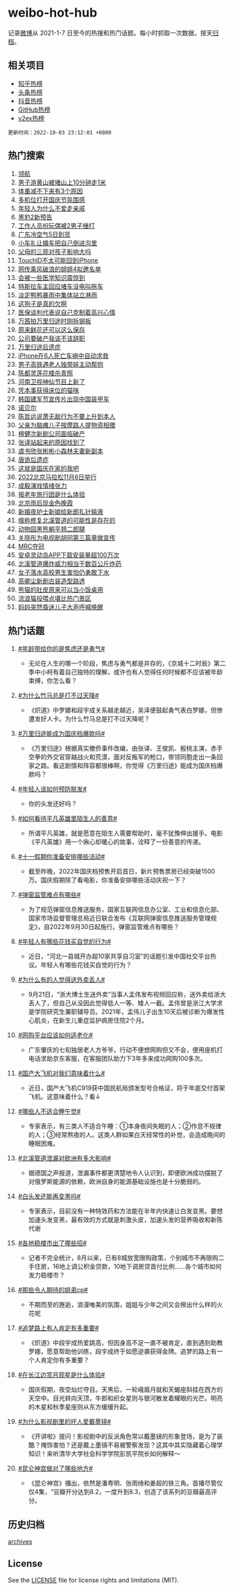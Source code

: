 # weibo-hot-hub

记录[微博](https://www.weibo.com)从 2021-1-7 日至今的热搜和热门话题。每小时抓取一次数据，按天[归档](archives)。

## 相关项目

- [知乎热榜](https://github.com/lonnyzhang423/zhihu-hot-hub)
- [头条热榜](https://github.com/lonnyzhang423/toutiao-hot-hub)
- [抖音热榜](https://github.com/lonnyzhang423/douyin-hot-hub)
- [GitHub热榜](https://github.com/lonnyzhang423/github-hot-hub)
- [v2ex热榜](https://github.com/lonnyzhang423/v2ex-hot-hub)


`更新时间：2022-10-03 23:12:01 +0800`

## 热门搜索

1. [领航](https://m.weibo.cn/search?containerid=100103type%3D1%26t%3D10%26q%3D%23%E9%A2%86%E8%88%AA%23&stream_entry_id=51&isnewpage=1&extparam=seat%3D1%26dgr%3D0%26pos%3D0%26filter_type%3Drealtimehot%26c_type%3D51%26cate%3D10103%26display_time%3D1664809919%26pre_seqid%3D1664809919562012683153&luicode=10000011&lfid=106003type%253D25%2526t%253D3%2526disable_hot%253D1%2526filter_type%253Drealtimehot)
1. [男子游黄山被堵山上10分钟走1米](https://m.weibo.cn/search?containerid=100103type%3D1%26t%3D10%26q%3D%23%E7%94%B7%E5%AD%90%E6%B8%B8%E9%BB%84%E5%B1%B1%E8%A2%AB%E5%A0%B5%E5%B1%B1%E4%B8%8A10%E5%88%86%E9%92%9F%E8%B5%B01%E7%B1%B3%23&stream_entry_id=31&isnewpage=1&extparam=seat%3D1%26realpos%3D1%26c_type%3D31%26cate%3D0%26filter_type%3Drealtimehot%26q%3D%2523%25E7%2594%25B7%25E5%25AD%2590%25E6%25B8%25B8%25E9%25BB%2584%25E5%25B1%25B1%25E8%25A2%25AB%25E5%25A0%25B5%25E5%25B1%25B1%25E4%25B8%258A10%25E5%2588%2586%25E9%2592%259F%25E8%25B5%25B01%25E7%25B1%25B3%2523%26dgr%3D0%26pos%3D0%26flag%3D0%26band_rank%3D1%26lcate%3D5001%26display_time%3D1664809919%26pre_seqid%3D1664809919562012683153&luicode=10000011&lfid=106003type%253D25%2526t%253D3%2526disable_hot%253D1%2526filter_type%253Drealtimehot)
1. [体重减不下来有3个原因](https://m.weibo.cn/search?containerid=100103type%3D1%26t%3D10%26q%3D%23%E4%BD%93%E9%87%8D%E5%87%8F%E4%B8%8D%E4%B8%8B%E6%9D%A5%E6%9C%893%E4%B8%AA%E5%8E%9F%E5%9B%A0%23&stream_entry_id=31&isnewpage=1&extparam=seat%3D1%26realpos%3D2%26c_type%3D31%26cate%3D0%26filter_type%3Drealtimehot%26q%3D%2523%25E4%25BD%2593%25E9%2587%258D%25E5%2587%258F%25E4%25B8%258D%25E4%25B8%258B%25E6%259D%25A5%25E6%259C%25893%25E4%25B8%25AA%25E5%258E%259F%25E5%259B%25A0%2523%26dgr%3D0%26pos%3D1%26flag%3D16%26band_rank%3D2%26lcate%3D5001%26display_time%3D1664809919%26pre_seqid%3D1664809919562012683153&luicode=10000011&lfid=106003type%253D25%2526t%253D3%2526disable_hot%253D1%2526filter_type%253Drealtimehot)
1. [多机位打开国庆节氛围感](https://m.weibo.cn/search?containerid=100103type%3D1%26t%3D10%26q%3D%23%E5%A4%9A%E6%9C%BA%E4%BD%8D%E6%89%93%E5%BC%80%E5%9B%BD%E5%BA%86%E8%8A%82%E6%B0%9B%E5%9B%B4%E6%84%9F%23&stream_entry_id=31&isnewpage=1&extparam=seat%3D1%26realpos%3D3%26c_type%3D31%26cate%3D0%26filter_type%3Drealtimehot%26q%3D%2523%25E5%25A4%259A%25E6%259C%25BA%25E4%25BD%258D%25E6%2589%2593%25E5%25BC%2580%25E5%259B%25BD%25E5%25BA%2586%25E8%258A%2582%25E6%25B0%259B%25E5%259B%25B4%25E6%2584%259F%2523%26dgr%3D0%26pos%3D2%26flag%3D0%26band_rank%3D3%26lcate%3D5001%26display_time%3D1664809919%26pre_seqid%3D1664809919562012683153&luicode=10000011&lfid=106003type%253D25%2526t%253D3%2526disable_hot%253D1%2526filter_type%253Drealtimehot)
1. [年轻人为什么不爱走亲戚](https://m.weibo.cn/search?containerid=100103type%3D1%26t%3D10%26q%3D%23%E5%B9%B4%E8%BD%BB%E4%BA%BA%E4%B8%BA%E4%BB%80%E4%B9%88%E4%B8%8D%E7%88%B1%E8%B5%B0%E4%BA%B2%E6%88%9A%23&stream_entry_id=31&isnewpage=1&extparam=seat%3D1%26realpos%3D4%26c_type%3D31%26cate%3D0%26filter_type%3Drealtimehot%26q%3D%2523%25E5%25B9%25B4%25E8%25BD%25BB%25E4%25BA%25BA%25E4%25B8%25BA%25E4%25BB%2580%25E4%25B9%2588%25E4%25B8%258D%25E7%2588%25B1%25E8%25B5%25B0%25E4%25BA%25B2%25E6%2588%259A%2523%26dgr%3D0%26pos%3D3%26flag%3D1%26band_rank%3D4%26lcate%3D5001%26display_time%3D1664809919%26pre_seqid%3D1664809919562012683153&luicode=10000011&lfid=106003type%253D25%2526t%253D3%2526disable_hot%253D1%2526filter_type%253Drealtimehot)
1. [黑豹2新预告](https://m.weibo.cn/search?containerid=100103type%3D1%26t%3D10%26q%3D%23%E9%BB%91%E8%B1%B92%E6%96%B0%E9%A2%84%E5%91%8A%23&stream_entry_id=31&isnewpage=1&extparam=seat%3D1%26realpos%3D5%26c_type%3D31%26cate%3D0%26filter_type%3Drealtimehot%26q%3D%2523%25E9%25BB%2591%25E8%25B1%25B92%25E6%2596%25B0%25E9%25A2%2584%25E5%2591%258A%2523%26dgr%3D0%26pos%3D4%26flag%3D1%26band_rank%3D5%26lcate%3D5001%26display_time%3D1664809919%26pre_seqid%3D1664809919562012683153&luicode=10000011&lfid=106003type%253D25%2526t%253D3%2526disable_hot%253D1%2526filter_type%253Drealtimehot)
1. [工作人员扮玩偶被2男子捶打](https://m.weibo.cn/search?containerid=100103type%3D1%26t%3D10%26q%3D%23%E5%B7%A5%E4%BD%9C%E4%BA%BA%E5%91%98%E6%89%AE%E7%8E%A9%E5%81%B6%E8%A2%AB2%E7%94%B7%E5%AD%90%E6%8D%B6%E6%89%93%23&stream_entry_id=31&isnewpage=1&extparam=seat%3D1%26realpos%3D6%26c_type%3D31%26cate%3D0%26filter_type%3Drealtimehot%26q%3D%2523%25E5%25B7%25A5%25E4%25BD%259C%25E4%25BA%25BA%25E5%2591%2598%25E6%2589%25AE%25E7%258E%25A9%25E5%2581%25B6%25E8%25A2%25AB2%25E7%2594%25B7%25E5%25AD%2590%25E6%258D%25B6%25E6%2589%2593%2523%26dgr%3D0%26pos%3D5%26flag%3D1%26band_rank%3D6%26lcate%3D5001%26display_time%3D1664809919%26pre_seqid%3D1664809919562012683153&luicode=10000011&lfid=106003type%253D25%2526t%253D3%2526disable_hot%253D1%2526filter_type%253Drealtimehot)
1. [广东冷空气5日到货](https://m.weibo.cn/search?containerid=100103type%3D1%26t%3D10%26q%3D%23%E5%B9%BF%E4%B8%9C%E5%86%B7%E7%A9%BA%E6%B0%945%E6%97%A5%E5%88%B0%E8%B4%A7%23&stream_entry_id=31&isnewpage=1&extparam=seat%3D1%26realpos%3D7%26c_type%3D31%26cate%3D0%26filter_type%3Drealtimehot%26q%3D%2523%25E5%25B9%25BF%25E4%25B8%259C%25E5%2586%25B7%25E7%25A9%25BA%25E6%25B0%25945%25E6%2597%25A5%25E5%2588%25B0%25E8%25B4%25A7%2523%26dgr%3D0%26pos%3D6%26flag%3D0%26band_rank%3D7%26lcate%3D5001%26display_time%3D1664809919%26pre_seqid%3D1664809919562012683153&luicode=10000011&lfid=106003type%253D25%2526t%253D3%2526disable_hot%253D1%2526filter_type%253Drealtimehot)
1. [小车礼让婚车把自己倒进沟里](https://m.weibo.cn/search?containerid=100103type%3D1%26t%3D10%26q%3D%23%E5%B0%8F%E8%BD%A6%E7%A4%BC%E8%AE%A9%E5%A9%9A%E8%BD%A6%E6%8A%8A%E8%87%AA%E5%B7%B1%E5%80%92%E8%BF%9B%E6%B2%9F%E9%87%8C%23&stream_entry_id=31&isnewpage=1&extparam=seat%3D1%26realpos%3D8%26c_type%3D31%26cate%3D0%26filter_type%3Drealtimehot%26q%3D%2523%25E5%25B0%258F%25E8%25BD%25A6%25E7%25A4%25BC%25E8%25AE%25A9%25E5%25A9%259A%25E8%25BD%25A6%25E6%258A%258A%25E8%2587%25AA%25E5%25B7%25B1%25E5%2580%2592%25E8%25BF%259B%25E6%25B2%259F%25E9%2587%258C%2523%26dgr%3D0%26pos%3D7%26flag%3D0%26band_rank%3D8%26lcate%3D5001%26display_time%3D1664809919%26pre_seqid%3D1664809919562012683153&luicode=10000011&lfid=106003type%253D25%2526t%253D3%2526disable_hot%253D1%2526filter_type%253Drealtimehot)
1. [父母的三观对孩子影响大吗](https://m.weibo.cn/search?containerid=100103type%3D1%26t%3D10%26q%3D%23%E7%88%B6%E6%AF%8D%E7%9A%84%E4%B8%89%E8%A7%82%E5%AF%B9%E5%AD%A9%E5%AD%90%E5%BD%B1%E5%93%8D%E5%A4%A7%E5%90%97%23&stream_entry_id=31&isnewpage=1&extparam=seat%3D1%26realpos%3D9%26c_type%3D31%26cate%3D0%26filter_type%3Drealtimehot%26q%3D%2523%25E7%2588%25B6%25E6%25AF%258D%25E7%259A%2584%25E4%25B8%2589%25E8%25A7%2582%25E5%25AF%25B9%25E5%25AD%25A9%25E5%25AD%2590%25E5%25BD%25B1%25E5%2593%258D%25E5%25A4%25A7%25E5%2590%2597%2523%26dgr%3D0%26pos%3D8%26flag%3D1%26band_rank%3D9%26lcate%3D5001%26display_time%3D1664809919%26pre_seqid%3D1664809919562012683153&luicode=10000011&lfid=106003type%253D25%2526t%253D3%2526disable_hot%253D1%2526filter_type%253Drealtimehot)
1. [TouchID不太可能回到iPhone](https://m.weibo.cn/search?containerid=100103type%3D1%26t%3D10%26q%3D%23TouchID%E4%B8%8D%E5%A4%AA%E5%8F%AF%E8%83%BD%E5%9B%9E%E5%88%B0iPhone%23&stream_entry_id=31&isnewpage=1&extparam=seat%3D1%26realpos%3D10%26c_type%3D31%26cate%3D0%26filter_type%3Drealtimehot%26q%3D%2523TouchID%25E4%25B8%258D%25E5%25A4%25AA%25E5%258F%25AF%25E8%2583%25BD%25E5%259B%259E%25E5%2588%25B0iPhone%2523%26dgr%3D0%26pos%3D9%26flag%3D0%26band_rank%3D10%26lcate%3D5001%26display_time%3D1664809919%26pre_seqid%3D1664809919562012683153&luicode=10000011&lfid=106003type%253D25%2526t%253D3%2526disable_hot%253D1%2526filter_type%253Drealtimehot)
1. [网传乘风破浪的姐姐4拟邀名单](https://m.weibo.cn/search?containerid=100103type%3D1%26t%3D10%26q%3D%23%E7%BD%91%E4%BC%A0%E4%B9%98%E9%A3%8E%E7%A0%B4%E6%B5%AA%E7%9A%84%E5%A7%90%E5%A7%904%E6%8B%9F%E9%82%80%E5%90%8D%E5%8D%95%23&stream_entry_id=31&isnewpage=1&extparam=seat%3D1%26realpos%3D11%26c_type%3D31%26cate%3D0%26filter_type%3Drealtimehot%26q%3D%2523%25E7%25BD%2591%25E4%25BC%25A0%25E4%25B9%2598%25E9%25A3%258E%25E7%25A0%25B4%25E6%25B5%25AA%25E7%259A%2584%25E5%25A7%2590%25E5%25A7%25904%25E6%258B%259F%25E9%2582%2580%25E5%2590%258D%25E5%258D%2595%2523%26dgr%3D0%26pos%3D10%26flag%3D1%26band_rank%3D11%26lcate%3D5001%26display_time%3D1664809919%26pre_seqid%3D1664809919562012683153&luicode=10000011&lfid=106003type%253D25%2526t%253D3%2526disable_hot%253D1%2526filter_type%253Drealtimehot)
1. [会被一些医学知识震惊到](https://m.weibo.cn/search?containerid=100103type%3D1%26t%3D10%26q%3D%23%E4%BC%9A%E8%A2%AB%E4%B8%80%E4%BA%9B%E5%8C%BB%E5%AD%A6%E7%9F%A5%E8%AF%86%E9%9C%87%E6%83%8A%E5%88%B0%23&stream_entry_id=31&isnewpage=1&extparam=seat%3D1%26realpos%3D12%26c_type%3D31%26cate%3D0%26filter_type%3Drealtimehot%26q%3D%2523%25E4%25BC%259A%25E8%25A2%25AB%25E4%25B8%2580%25E4%25BA%259B%25E5%258C%25BB%25E5%25AD%25A6%25E7%259F%25A5%25E8%25AF%2586%25E9%259C%2587%25E6%2583%258A%25E5%2588%25B0%2523%26dgr%3D0%26pos%3D11%26flag%3D1%26band_rank%3D12%26lcate%3D5001%26display_time%3D1664809919%26pre_seqid%3D1664809919562012683153&luicode=10000011&lfid=106003type%253D25%2526t%253D3%2526disable_hot%253D1%2526filter_type%253Drealtimehot)
1. [特斯拉车主回应堵车没电叫拖车](https://m.weibo.cn/search?containerid=100103type%3D1%26t%3D10%26q%3D%23%E7%89%B9%E6%96%AF%E6%8B%89%E8%BD%A6%E4%B8%BB%E5%9B%9E%E5%BA%94%E5%A0%B5%E8%BD%A6%E6%B2%A1%E7%94%B5%E5%8F%AB%E6%8B%96%E8%BD%A6%23&stream_entry_id=31&isnewpage=1&extparam=seat%3D1%26realpos%3D13%26c_type%3D31%26cate%3D0%26filter_type%3Drealtimehot%26q%3D%2523%25E7%2589%25B9%25E6%2596%25AF%25E6%258B%2589%25E8%25BD%25A6%25E4%25B8%25BB%25E5%259B%259E%25E5%25BA%2594%25E5%25A0%25B5%25E8%25BD%25A6%25E6%25B2%25A1%25E7%2594%25B5%25E5%258F%25AB%25E6%258B%2596%25E8%25BD%25A6%2523%26dgr%3D0%26pos%3D12%26flag%3D1%26band_rank%3D13%26lcate%3D5001%26display_time%3D1664809919%26pre_seqid%3D1664809919562012683153&luicode=10000011&lfid=106003type%253D25%2526t%253D3%2526disable_hot%253D1%2526filter_type%253Drealtimehot)
1. [淡定鸭鸭暴雨中集体站立淋雨](https://m.weibo.cn/search?containerid=100103type%3D1%26t%3D10%26q%3D%23%E6%B7%A1%E5%AE%9A%E9%B8%AD%E9%B8%AD%E6%9A%B4%E9%9B%A8%E4%B8%AD%E9%9B%86%E4%BD%93%E7%AB%99%E7%AB%8B%E6%B7%8B%E9%9B%A8%23&stream_entry_id=31&isnewpage=1&extparam=seat%3D1%26realpos%3D14%26c_type%3D31%26cate%3D0%26filter_type%3Drealtimehot%26q%3D%2523%25E6%25B7%25A1%25E5%25AE%259A%25E9%25B8%25AD%25E9%25B8%25AD%25E6%259A%25B4%25E9%259B%25A8%25E4%25B8%25AD%25E9%259B%2586%25E4%25BD%2593%25E7%25AB%2599%25E7%25AB%258B%25E6%25B7%258B%25E9%259B%25A8%2523%26dgr%3D0%26pos%3D13%26flag%3D0%26band_rank%3D14%26lcate%3D5001%26display_time%3D1664809919%26pre_seqid%3D1664809919562012683153&luicode=10000011&lfid=106003type%253D25%2526t%253D3%2526disable_hot%253D1%2526filter_type%253Drealtimehot)
1. [这狗子是真的欠啊](https://m.weibo.cn/search?containerid=100103type%3D1%26t%3D10%26q%3D%23%E8%BF%99%E7%8B%97%E5%AD%90%E6%98%AF%E7%9C%9F%E7%9A%84%E6%AC%A0%E5%95%8A%23&stream_entry_id=31&isnewpage=1&extparam=seat%3D1%26realpos%3D15%26c_type%3D31%26cate%3D0%26filter_type%3Drealtimehot%26q%3D%2523%25E8%25BF%2599%25E7%258B%2597%25E5%25AD%2590%25E6%2598%25AF%25E7%259C%259F%25E7%259A%2584%25E6%25AC%25A0%25E5%2595%258A%2523%26dgr%3D0%26pos%3D14%26flag%3D1%26band_rank%3D15%26lcate%3D5001%26display_time%3D1664809919%26pre_seqid%3D1664809919562012683153&luicode=10000011&lfid=106003type%253D25%2526t%253D3%2526disable_hot%253D1%2526filter_type%253Drealtimehot)
1. [医保谈判代表说自己克制着高兴心情](https://m.weibo.cn/search?containerid=100103type%3D1%26t%3D10%26q%3D%23%E5%8C%BB%E4%BF%9D%E8%B0%88%E5%88%A4%E4%BB%A3%E8%A1%A8%E8%AF%B4%E8%87%AA%E5%B7%B1%E5%85%8B%E5%88%B6%E7%9D%80%E9%AB%98%E5%85%B4%E5%BF%83%E6%83%85%23&stream_entry_id=31&isnewpage=1&extparam=seat%3D1%26realpos%3D16%26c_type%3D31%26cate%3D0%26filter_type%3Drealtimehot%26q%3D%2523%25E5%258C%25BB%25E4%25BF%259D%25E8%25B0%2588%25E5%2588%25A4%25E4%25BB%25A3%25E8%25A1%25A8%25E8%25AF%25B4%25E8%2587%25AA%25E5%25B7%25B1%25E5%2585%258B%25E5%2588%25B6%25E7%259D%2580%25E9%25AB%2598%25E5%2585%25B4%25E5%25BF%2583%25E6%2583%2585%2523%26dgr%3D0%26pos%3D15%26flag%3D0%26band_rank%3D16%26lcate%3D5001%26display_time%3D1664809919%26pre_seqid%3D1664809919562012683153&luicode=10000011&lfid=106003type%253D25%2526t%253D3%2526disable_hot%253D1%2526filter_type%253Drealtimehot)
1. [万茜拍万里归途时刚拆钢板](https://m.weibo.cn/search?containerid=100103type%3D1%26t%3D10%26q%3D%23%E4%B8%87%E8%8C%9C%E6%8B%8D%E4%B8%87%E9%87%8C%E5%BD%92%E9%80%94%E6%97%B6%E5%88%9A%E6%8B%86%E9%92%A2%E6%9D%BF%23&stream_entry_id=31&isnewpage=1&extparam=seat%3D1%26realpos%3D17%26c_type%3D31%26cate%3D0%26filter_type%3Drealtimehot%26q%3D%2523%25E4%25B8%2587%25E8%258C%259C%25E6%258B%258D%25E4%25B8%2587%25E9%2587%258C%25E5%25BD%2592%25E9%2580%2594%25E6%2597%25B6%25E5%2588%259A%25E6%258B%2586%25E9%2592%25A2%25E6%259D%25BF%2523%26dgr%3D0%26pos%3D16%26flag%3D0%26band_rank%3D17%26lcate%3D5001%26display_time%3D1664809919%26pre_seqid%3D1664809919562012683153&luicode=10000011&lfid=106003type%253D25%2526t%253D3%2526disable_hot%253D1%2526filter_type%253Drealtimehot)
1. [原来鲜花还可以这么保存](https://m.weibo.cn/search?containerid=100103type%3D1%26t%3D10%26q%3D%23%E5%8E%9F%E6%9D%A5%E9%B2%9C%E8%8A%B1%E8%BF%98%E5%8F%AF%E4%BB%A5%E8%BF%99%E4%B9%88%E4%BF%9D%E5%AD%98%23&stream_entry_id=31&isnewpage=1&extparam=seat%3D1%26realpos%3D18%26c_type%3D31%26cate%3D0%26filter_type%3Drealtimehot%26q%3D%2523%25E5%258E%259F%25E6%259D%25A5%25E9%25B2%259C%25E8%258A%25B1%25E8%25BF%2598%25E5%258F%25AF%25E4%25BB%25A5%25E8%25BF%2599%25E4%25B9%2588%25E4%25BF%259D%25E5%25AD%2598%2523%26dgr%3D0%26pos%3D17%26flag%3D0%26band_rank%3D18%26lcate%3D5001%26display_time%3D1664809919%26pre_seqid%3D1664809919562012683153&luicode=10000011&lfid=106003type%253D25%2526t%253D3%2526disable_hot%253D1%2526filter_type%253Drealtimehot)
1. [公司要破产我该不该辞职](https://m.weibo.cn/search?containerid=100103type%3D1%26t%3D10%26q%3D%23%E5%85%AC%E5%8F%B8%E8%A6%81%E7%A0%B4%E4%BA%A7%E6%88%91%E8%AF%A5%E4%B8%8D%E8%AF%A5%E8%BE%9E%E8%81%8C%23&stream_entry_id=31&isnewpage=1&extparam=seat%3D1%26realpos%3D19%26c_type%3D31%26cate%3D0%26filter_type%3Drealtimehot%26q%3D%2523%25E5%2585%25AC%25E5%258F%25B8%25E8%25A6%2581%25E7%25A0%25B4%25E4%25BA%25A7%25E6%2588%2591%25E8%25AF%25A5%25E4%25B8%258D%25E8%25AF%25A5%25E8%25BE%259E%25E8%2581%258C%2523%26dgr%3D0%26pos%3D18%26flag%3D0%26band_rank%3D19%26lcate%3D5001%26display_time%3D1664809919%26pre_seqid%3D1664809919562012683153&luicode=10000011&lfid=106003type%253D25%2526t%253D3%2526disable_hot%253D1%2526filter_type%253Drealtimehot)
1. [万里归途后遗症](https://m.weibo.cn/search?containerid=100103type%3D1%26t%3D10%26q%3D%23%E4%B8%87%E9%87%8C%E5%BD%92%E9%80%94%E5%90%8E%E9%81%97%E7%97%87%23&stream_entry_id=31&isnewpage=1&extparam=seat%3D1%26realpos%3D20%26c_type%3D31%26cate%3D0%26filter_type%3Drealtimehot%26q%3D%2523%25E4%25B8%2587%25E9%2587%258C%25E5%25BD%2592%25E9%2580%2594%25E5%2590%258E%25E9%2581%2597%25E7%2597%2587%2523%26dgr%3D0%26pos%3D19%26flag%3D0%26band_rank%3D20%26lcate%3D5001%26display_time%3D1664809919%26pre_seqid%3D1664809919562012683153&luicode=10000011&lfid=106003type%253D25%2526t%253D3%2526disable_hot%253D1%2526filter_type%253Drealtimehot)
1. [iPhone在6人死亡车祸中自动求救](https://m.weibo.cn/search?containerid=100103type%3D1%26t%3D10%26q%3D%23iPhone%E5%9C%A86%E4%BA%BA%E6%AD%BB%E4%BA%A1%E8%BD%A6%E7%A5%B8%E4%B8%AD%E8%87%AA%E5%8A%A8%E6%B1%82%E6%95%91%23&stream_entry_id=31&isnewpage=1&extparam=seat%3D1%26realpos%3D21%26c_type%3D31%26cate%3D0%26filter_type%3Drealtimehot%26q%3D%2523iPhone%25E5%259C%25A86%25E4%25BA%25BA%25E6%25AD%25BB%25E4%25BA%25A1%25E8%25BD%25A6%25E7%25A5%25B8%25E4%25B8%25AD%25E8%2587%25AA%25E5%258A%25A8%25E6%25B1%2582%25E6%2595%2591%2523%26dgr%3D0%26pos%3D20%26flag%3D2%26band_rank%3D21%26lcate%3D5001%26display_time%3D1664809919%26pre_seqid%3D1664809919562012683153&luicode=10000011&lfid=106003type%253D25%2526t%253D3%2526disable_hot%253D1%2526filter_type%253Drealtimehot)
1. [男子高铁遇老人独带娃主动帮抱](https://m.weibo.cn/search?containerid=100103type%3D1%26t%3D10%26q%3D%23%E7%94%B7%E5%AD%90%E9%AB%98%E9%93%81%E9%81%87%E8%80%81%E4%BA%BA%E7%8B%AC%E5%B8%A6%E5%A8%83%E4%B8%BB%E5%8A%A8%E5%B8%AE%E6%8A%B1%23&stream_entry_id=31&isnewpage=1&extparam=seat%3D1%26realpos%3D22%26c_type%3D31%26cate%3D0%26filter_type%3Drealtimehot%26q%3D%2523%25E7%2594%25B7%25E5%25AD%2590%25E9%25AB%2598%25E9%2593%2581%25E9%2581%2587%25E8%2580%2581%25E4%25BA%25BA%25E7%258B%25AC%25E5%25B8%25A6%25E5%25A8%2583%25E4%25B8%25BB%25E5%258A%25A8%25E5%25B8%25AE%25E6%258A%25B1%2523%26dgr%3D0%26pos%3D21%26flag%3D0%26band_rank%3D22%26lcate%3D5001%26display_time%3D1664809919%26pre_seqid%3D1664809919562012683153&luicode=10000011&lfid=106003type%253D25%2526t%253D3%2526disable_hot%253D1%2526filter_type%253Drealtimehot)
1. [陈都灵莲花楼杀青照](https://m.weibo.cn/search?containerid=100103type%3D1%26t%3D10%26q%3D%23%E9%99%88%E9%83%BD%E7%81%B5%E8%8E%B2%E8%8A%B1%E6%A5%BC%E6%9D%80%E9%9D%92%E7%85%A7%23&stream_entry_id=31&isnewpage=1&extparam=seat%3D1%26realpos%3D23%26c_type%3D31%26cate%3D0%26filter_type%3Drealtimehot%26q%3D%2523%25E9%2599%2588%25E9%2583%25BD%25E7%2581%25B5%25E8%258E%25B2%25E8%258A%25B1%25E6%25A5%25BC%25E6%259D%2580%25E9%259D%2592%25E7%2585%25A7%2523%26dgr%3D0%26pos%3D22%26flag%3D0%26band_rank%3D23%26lcate%3D5001%26display_time%3D1664809919%26pre_seqid%3D1664809919562012683153&luicode=10000011&lfid=106003type%253D25%2526t%253D3%2526disable_hot%253D1%2526filter_type%253Drealtimehot)
1. [河南卫视神仙节目上新了](https://m.weibo.cn/search?containerid=100103type%3D1%26t%3D10%26q%3D%23%E6%B2%B3%E5%8D%97%E5%8D%AB%E8%A7%86%E7%A5%9E%E4%BB%99%E8%8A%82%E7%9B%AE%E4%B8%8A%E6%96%B0%E4%BA%86%23&stream_entry_id=31&isnewpage=1&extparam=seat%3D1%26realpos%3D24%26c_type%3D31%26cate%3D0%26filter_type%3Drealtimehot%26q%3D%2523%25E6%25B2%25B3%25E5%258D%2597%25E5%258D%25AB%25E8%25A7%2586%25E7%25A5%259E%25E4%25BB%2599%25E8%258A%2582%25E7%259B%25AE%25E4%25B8%258A%25E6%2596%25B0%25E4%25BA%2586%2523%26dgr%3D0%26pos%3D23%26flag%3D0%26band_rank%3D24%26lcate%3D5001%26display_time%3D1664809919%26pre_seqid%3D1664809919562012683153&luicode=10000011&lfid=106003type%253D25%2526t%253D3%2526disable_hot%253D1%2526filter_type%253Drealtimehot)
1. [凭本事获得床位的猫咪](https://m.weibo.cn/search?containerid=100103type%3D1%26t%3D10%26q%3D%23%E5%87%AD%E6%9C%AC%E4%BA%8B%E8%8E%B7%E5%BE%97%E5%BA%8A%E4%BD%8D%E7%9A%84%E7%8C%AB%E5%92%AA%23&stream_entry_id=31&isnewpage=1&extparam=seat%3D1%26realpos%3D25%26c_type%3D31%26cate%3D0%26filter_type%3Drealtimehot%26q%3D%2523%25E5%2587%25AD%25E6%259C%25AC%25E4%25BA%258B%25E8%258E%25B7%25E5%25BE%2597%25E5%25BA%258A%25E4%25BD%258D%25E7%259A%2584%25E7%258C%25AB%25E5%2592%25AA%2523%26dgr%3D0%26pos%3D24%26flag%3D1%26band_rank%3D25%26lcate%3D5001%26display_time%3D1664809919%26pre_seqid%3D1664809919562012683153&luicode=10000011&lfid=106003type%253D25%2526t%253D3%2526disable_hot%253D1%2526filter_type%253Drealtimehot)
1. [韩国建军节宣传片出现中国装甲车](https://m.weibo.cn/search?containerid=100103type%3D1%26t%3D10%26q%3D%23%E9%9F%A9%E5%9B%BD%E5%BB%BA%E5%86%9B%E8%8A%82%E5%AE%A3%E4%BC%A0%E7%89%87%E5%87%BA%E7%8E%B0%E4%B8%AD%E5%9B%BD%E8%A3%85%E7%94%B2%E8%BD%A6%23&stream_entry_id=31&isnewpage=1&extparam=seat%3D1%26realpos%3D26%26c_type%3D31%26cate%3D0%26filter_type%3Drealtimehot%26q%3D%2523%25E9%259F%25A9%25E5%259B%25BD%25E5%25BB%25BA%25E5%2586%259B%25E8%258A%2582%25E5%25AE%25A3%25E4%25BC%25A0%25E7%2589%2587%25E5%2587%25BA%25E7%258E%25B0%25E4%25B8%25AD%25E5%259B%25BD%25E8%25A3%2585%25E7%2594%25B2%25E8%25BD%25A6%2523%26dgr%3D0%26pos%3D25%26flag%3D0%26band_rank%3D26%26lcate%3D5001%26display_time%3D1664809919%26pre_seqid%3D1664809919562012683153&luicode=10000011&lfid=106003type%253D25%2526t%253D3%2526disable_hot%253D1%2526filter_type%253Drealtimehot)
1. [诺贝尔](https://m.weibo.cn/search?containerid=100103type%3D1%26t%3D10%26q%3D%23%E8%AF%BA%E8%B4%9D%E5%B0%94%23&stream_entry_id=31&isnewpage=1&extparam=seat%3D1%26realpos%3D27%26c_type%3D31%26cate%3D0%26filter_type%3Drealtimehot%26q%3D%2523%25E8%25AF%25BA%25E8%25B4%259D%25E5%25B0%2594%2523%26dgr%3D0%26pos%3D26%26flag%3D0%26band_rank%3D27%26lcate%3D5001%26display_time%3D1664809919%26pre_seqid%3D1664809919562012683153&luicode=10000011&lfid=106003type%253D25%2526t%253D3%2526disable_hot%253D1%2526filter_type%253Drealtimehot)
1. [陈哲远说萧无敌行为不要上升到本人](https://m.weibo.cn/search?containerid=100103type%3D1%26t%3D10%26q%3D%23%E9%99%88%E5%93%B2%E8%BF%9C%E8%AF%B4%E8%90%A7%E6%97%A0%E6%95%8C%E8%A1%8C%E4%B8%BA%E4%B8%8D%E8%A6%81%E4%B8%8A%E5%8D%87%E5%88%B0%E6%9C%AC%E4%BA%BA%23&stream_entry_id=31&isnewpage=1&extparam=seat%3D1%26realpos%3D28%26c_type%3D31%26cate%3D0%26filter_type%3Drealtimehot%26q%3D%2523%25E9%2599%2588%25E5%2593%25B2%25E8%25BF%259C%25E8%25AF%25B4%25E8%2590%25A7%25E6%2597%25A0%25E6%2595%258C%25E8%25A1%258C%25E4%25B8%25BA%25E4%25B8%258D%25E8%25A6%2581%25E4%25B8%258A%25E5%258D%2587%25E5%2588%25B0%25E6%259C%25AC%25E4%25BA%25BA%2523%26dgr%3D0%26pos%3D27%26flag%3D1%26band_rank%3D28%26lcate%3D5001%26display_time%3D1664809919%26pre_seqid%3D1664809919562012683153&luicode=10000011&lfid=106003type%253D25%2526t%253D3%2526disable_hot%253D1%2526filter_type%253Drealtimehot)
1. [父亲为脑瘫儿子按摩路人提物资相赠](https://m.weibo.cn/search?containerid=100103type%3D1%26t%3D10%26q%3D%23%E7%88%B6%E4%BA%B2%E4%B8%BA%E8%84%91%E7%98%AB%E5%84%BF%E5%AD%90%E6%8C%89%E6%91%A9%E8%B7%AF%E4%BA%BA%E6%8F%90%E7%89%A9%E8%B5%84%E7%9B%B8%E8%B5%A0%23&stream_entry_id=31&isnewpage=1&extparam=seat%3D1%26realpos%3D29%26c_type%3D31%26cate%3D0%26filter_type%3Drealtimehot%26q%3D%2523%25E7%2588%25B6%25E4%25BA%25B2%25E4%25B8%25BA%25E8%2584%2591%25E7%2598%25AB%25E5%2584%25BF%25E5%25AD%2590%25E6%258C%2589%25E6%2591%25A9%25E8%25B7%25AF%25E4%25BA%25BA%25E6%258F%2590%25E7%2589%25A9%25E8%25B5%2584%25E7%259B%25B8%25E8%25B5%25A0%2523%26dgr%3D0%26pos%3D28%26flag%3D1%26band_rank%3D29%26lcate%3D5001%26display_time%3D1664809919%26pre_seqid%3D1664809919562012683153&luicode=10000011&lfid=106003type%253D25%2526t%253D3%2526disable_hot%253D1%2526filter_type%253Drealtimehot)
1. [檀健次新剧公司面临破产](https://m.weibo.cn/search?containerid=100103type%3D1%26t%3D10%26q%3D%23%E6%AA%80%E5%81%A5%E6%AC%A1%E6%96%B0%E5%89%A7%E5%85%AC%E5%8F%B8%E9%9D%A2%E4%B8%B4%E7%A0%B4%E4%BA%A7%23&stream_entry_id=31&isnewpage=1&extparam=seat%3D1%26realpos%3D30%26c_type%3D31%26cate%3D0%26filter_type%3Drealtimehot%26q%3D%2523%25E6%25AA%2580%25E5%2581%25A5%25E6%25AC%25A1%25E6%2596%25B0%25E5%2589%25A7%25E5%2585%25AC%25E5%258F%25B8%25E9%259D%25A2%25E4%25B8%25B4%25E7%25A0%25B4%25E4%25BA%25A7%2523%26dgr%3D0%26pos%3D29%26flag%3D0%26band_rank%3D30%26lcate%3D5001%26display_time%3D1664809919%26pre_seqid%3D1664809919562012683153&luicode=10000011&lfid=106003type%253D25%2526t%253D3%2526disable_hot%253D1%2526filter_type%253Drealtimehot)
1. [张译站起来的原因找到了](https://m.weibo.cn/search?containerid=100103type%3D1%26t%3D10%26q%3D%23%E5%BC%A0%E8%AF%91%E7%AB%99%E8%B5%B7%E6%9D%A5%E7%9A%84%E5%8E%9F%E5%9B%A0%E6%89%BE%E5%88%B0%E4%BA%86%23&stream_entry_id=31&isnewpage=1&extparam=seat%3D1%26realpos%3D31%26c_type%3D31%26cate%3D0%26filter_type%3Drealtimehot%26q%3D%2523%25E5%25BC%25A0%25E8%25AF%2591%25E7%25AB%2599%25E8%25B5%25B7%25E6%259D%25A5%25E7%259A%2584%25E5%258E%259F%25E5%259B%25A0%25E6%2589%25BE%25E5%2588%25B0%25E4%25BA%2586%2523%26dgr%3D0%26pos%3D30%26flag%3D0%26band_rank%3D31%26lcate%3D5001%26display_time%3D1664809919%26pre_seqid%3D1664809919562012683153&luicode=10000011&lfid=106003type%253D25%2526t%253D3%2526disable_hot%253D1%2526filter_type%253Drealtimehot)
1. [虞书欣张彬彬小森林夫妻新副本](https://m.weibo.cn/search?containerid=100103type%3D1%26t%3D10%26q%3D%23%E8%99%9E%E4%B9%A6%E6%AC%A3%E5%BC%A0%E5%BD%AC%E5%BD%AC%E5%B0%8F%E6%A3%AE%E6%9E%97%E5%A4%AB%E5%A6%BB%E6%96%B0%E5%89%AF%E6%9C%AC%23&stream_entry_id=31&isnewpage=1&extparam=seat%3D1%26realpos%3D32%26c_type%3D31%26cate%3D0%26filter_type%3Drealtimehot%26q%3D%2523%25E8%2599%259E%25E4%25B9%25A6%25E6%25AC%25A3%25E5%25BC%25A0%25E5%25BD%25AC%25E5%25BD%25AC%25E5%25B0%258F%25E6%25A3%25AE%25E6%259E%2597%25E5%25A4%25AB%25E5%25A6%25BB%25E6%2596%25B0%25E5%2589%25AF%25E6%259C%25AC%2523%26dgr%3D0%26pos%3D31%26flag%3D0%26band_rank%3D32%26lcate%3D5001%26display_time%3D1664809919%26pre_seqid%3D1664809919562012683153&luicode=10000011&lfid=106003type%253D25%2526t%253D3%2526disable_hot%253D1%2526filter_type%253Drealtimehot)
1. [唐诡后遗症](https://m.weibo.cn/search?containerid=100103type%3D1%26t%3D10%26q%3D%23%E5%94%90%E8%AF%A1%E5%90%8E%E9%81%97%E7%97%87%23&stream_entry_id=31&isnewpage=1&extparam=seat%3D1%26realpos%3D33%26c_type%3D31%26cate%3D0%26filter_type%3Drealtimehot%26q%3D%2523%25E5%2594%2590%25E8%25AF%25A1%25E5%2590%258E%25E9%2581%2597%25E7%2597%2587%2523%26dgr%3D0%26pos%3D32%26flag%3D1%26band_rank%3D33%26lcate%3D5001%26display_time%3D1664809919%26pre_seqid%3D1664809919562012683153&luicode=10000011&lfid=106003type%253D25%2526t%253D3%2526disable_hot%253D1%2526filter_type%253Drealtimehot)
1. [这就是国庆在家的我吧](https://m.weibo.cn/search?containerid=100103type%3D1%26t%3D10%26q%3D%23%E8%BF%99%E5%B0%B1%E6%98%AF%E5%9B%BD%E5%BA%86%E5%9C%A8%E5%AE%B6%E7%9A%84%E6%88%91%E5%90%A7%23&stream_entry_id=31&isnewpage=1&extparam=seat%3D1%26realpos%3D34%26c_type%3D31%26cate%3D0%26filter_type%3Drealtimehot%26q%3D%2523%25E8%25BF%2599%25E5%25B0%25B1%25E6%2598%25AF%25E5%259B%25BD%25E5%25BA%2586%25E5%259C%25A8%25E5%25AE%25B6%25E7%259A%2584%25E6%2588%2591%25E5%2590%25A7%2523%26dgr%3D0%26pos%3D33%26flag%3D0%26band_rank%3D34%26lcate%3D5001%26display_time%3D1664809919%26pre_seqid%3D1664809919562012683153&luicode=10000011&lfid=106003type%253D25%2526t%253D3%2526disable_hot%253D1%2526filter_type%253Drealtimehot)
1. [2022北京马拉松11月6日举行](https://m.weibo.cn/search?containerid=100103type%3D1%26t%3D10%26q%3D%232022%E5%8C%97%E4%BA%AC%E9%A9%AC%E6%8B%89%E6%9D%BE11%E6%9C%886%E6%97%A5%E4%B8%BE%E8%A1%8C%23&stream_entry_id=31&isnewpage=1&extparam=seat%3D1%26realpos%3D35%26c_type%3D31%26cate%3D0%26filter_type%3Drealtimehot%26q%3D%25232022%25E5%258C%2597%25E4%25BA%25AC%25E9%25A9%25AC%25E6%258B%2589%25E6%259D%25BE11%25E6%259C%25886%25E6%2597%25A5%25E4%25B8%25BE%25E8%25A1%258C%2523%26dgr%3D0%26pos%3D34%26flag%3D0%26band_rank%3D35%26lcate%3D5001%26display_time%3D1664809919%26pre_seqid%3D1664809919562012683153&luicode=10000011&lfid=106003type%253D25%2526t%253D3%2526disable_hot%253D1%2526filter_type%253Drealtimehot)
1. [成毅演戏情绪张力](https://m.weibo.cn/search?containerid=100103type%3D1%26t%3D10%26q%3D%23%E6%88%90%E6%AF%85%E6%BC%94%E6%88%8F%E6%83%85%E7%BB%AA%E5%BC%A0%E5%8A%9B%23&stream_entry_id=31&isnewpage=1&extparam=seat%3D1%26realpos%3D36%26c_type%3D31%26cate%3D0%26filter_type%3Drealtimehot%26q%3D%2523%25E6%2588%2590%25E6%25AF%2585%25E6%25BC%2594%25E6%2588%258F%25E6%2583%2585%25E7%25BB%25AA%25E5%25BC%25A0%25E5%258A%259B%2523%26dgr%3D0%26pos%3D35%26flag%3D0%26band_rank%3D36%26lcate%3D5001%26display_time%3D1664809919%26pre_seqid%3D1664809919562012683153&luicode=10000011&lfid=106003type%253D25%2526t%253D3%2526disable_hot%253D1%2526filter_type%253Drealtimehot)
1. [报老年旅行团是什么体验](https://m.weibo.cn/search?containerid=100103type%3D1%26t%3D10%26q%3D%23%E6%8A%A5%E8%80%81%E5%B9%B4%E6%97%85%E8%A1%8C%E5%9B%A2%E6%98%AF%E4%BB%80%E4%B9%88%E4%BD%93%E9%AA%8C%23&stream_entry_id=31&isnewpage=1&extparam=seat%3D1%26realpos%3D37%26c_type%3D31%26cate%3D0%26filter_type%3Drealtimehot%26q%3D%2523%25E6%258A%25A5%25E8%2580%2581%25E5%25B9%25B4%25E6%2597%2585%25E8%25A1%258C%25E5%259B%25A2%25E6%2598%25AF%25E4%25BB%2580%25E4%25B9%2588%25E4%25BD%2593%25E9%25AA%258C%2523%26dgr%3D0%26pos%3D36%26flag%3D1%26band_rank%3D37%26lcate%3D5001%26display_time%3D1664809919%26pre_seqid%3D1664809919562012683153&luicode=10000011&lfid=106003type%253D25%2526t%253D3%2526disable_hot%253D1%2526filter_type%253Drealtimehot)
1. [北京雨后现金色晚霞](https://m.weibo.cn/search?containerid=100103type%3D1%26t%3D10%26q%3D%23%E5%8C%97%E4%BA%AC%E9%9B%A8%E5%90%8E%E7%8E%B0%E9%87%91%E8%89%B2%E6%99%9A%E9%9C%9E%23&stream_entry_id=31&isnewpage=1&extparam=seat%3D1%26realpos%3D38%26c_type%3D31%26cate%3D0%26filter_type%3Drealtimehot%26q%3D%2523%25E5%258C%2597%25E4%25BA%25AC%25E9%259B%25A8%25E5%2590%258E%25E7%258E%25B0%25E9%2587%2591%25E8%2589%25B2%25E6%2599%259A%25E9%259C%259E%2523%26dgr%3D0%26pos%3D37%26flag%3D0%26band_rank%3D38%26lcate%3D5001%26display_time%3D1664809919%26pre_seqid%3D1664809919562012683153&luicode=10000011&lfid=106003type%253D25%2526t%253D3%2526disable_hot%253D1%2526filter_type%253Drealtimehot)
1. [新婚夜护士新娘给新郎扎针输液](https://m.weibo.cn/search?containerid=100103type%3D1%26t%3D10%26q%3D%23%E6%96%B0%E5%A9%9A%E5%A4%9C%E6%8A%A4%E5%A3%AB%E6%96%B0%E5%A8%98%E7%BB%99%E6%96%B0%E9%83%8E%E6%89%8E%E9%92%88%E8%BE%93%E6%B6%B2%23&stream_entry_id=31&isnewpage=1&extparam=seat%3D1%26realpos%3D39%26c_type%3D31%26cate%3D0%26filter_type%3Drealtimehot%26q%3D%2523%25E6%2596%25B0%25E5%25A9%259A%25E5%25A4%259C%25E6%258A%25A4%25E5%25A3%25AB%25E6%2596%25B0%25E5%25A8%2598%25E7%25BB%2599%25E6%2596%25B0%25E9%2583%258E%25E6%2589%258E%25E9%2592%2588%25E8%25BE%2593%25E6%25B6%25B2%2523%26dgr%3D0%26pos%3D38%26flag%3D0%26band_rank%3D39%26lcate%3D5001%26display_time%3D1664809919%26pre_seqid%3D1664809919562012683153&luicode=10000011&lfid=106003type%253D25%2526t%253D3%2526disable_hot%253D1%2526filter_type%253Drealtimehot)
1. [俄称修复北溪管道的可能性是存在的](https://m.weibo.cn/search?containerid=100103type%3D1%26t%3D10%26q%3D%23%E4%BF%84%E7%A7%B0%E4%BF%AE%E5%A4%8D%E5%8C%97%E6%BA%AA%E7%AE%A1%E9%81%93%E7%9A%84%E5%8F%AF%E8%83%BD%E6%80%A7%E6%98%AF%E5%AD%98%E5%9C%A8%E7%9A%84%23&stream_entry_id=31&isnewpage=1&extparam=seat%3D1%26realpos%3D40%26c_type%3D31%26cate%3D0%26filter_type%3Drealtimehot%26q%3D%2523%25E4%25BF%2584%25E7%25A7%25B0%25E4%25BF%25AE%25E5%25A4%258D%25E5%258C%2597%25E6%25BA%25AA%25E7%25AE%25A1%25E9%2581%2593%25E7%259A%2584%25E5%258F%25AF%25E8%2583%25BD%25E6%2580%25A7%25E6%2598%25AF%25E5%25AD%2598%25E5%259C%25A8%25E7%259A%2584%2523%26dgr%3D0%26pos%3D39%26flag%3D0%26band_rank%3D40%26lcate%3D5001%26display_time%3D1664809919%26pre_seqid%3D1664809919562012683153&luicode=10000011&lfid=106003type%253D25%2526t%253D3%2526disable_hot%253D1%2526filter_type%253Drealtimehot)
1. [动物园黑熊躺平翘二郎腿](https://m.weibo.cn/search?containerid=100103type%3D1%26t%3D10%26q%3D%23%E5%8A%A8%E7%89%A9%E5%9B%AD%E9%BB%91%E7%86%8A%E8%BA%BA%E5%B9%B3%E7%BF%98%E4%BA%8C%E9%83%8E%E8%85%BF%23&stream_entry_id=31&isnewpage=1&extparam=seat%3D1%26realpos%3D41%26c_type%3D31%26cate%3D0%26filter_type%3Drealtimehot%26q%3D%2523%25E5%258A%25A8%25E7%2589%25A9%25E5%259B%25AD%25E9%25BB%2591%25E7%2586%258A%25E8%25BA%25BA%25E5%25B9%25B3%25E7%25BF%2598%25E4%25BA%258C%25E9%2583%258E%25E8%2585%25BF%2523%26dgr%3D0%26pos%3D40%26flag%3D0%26band_rank%3D41%26lcate%3D5001%26display_time%3D1664809919%26pre_seqid%3D1664809919562012683153&luicode=10000011&lfid=106003type%253D25%2526t%253D3%2526disable_hot%253D1%2526filter_type%253Drealtimehot)
1. [关晓彤为电视剧胡同第三篇章做宣传](https://m.weibo.cn/search?containerid=100103type%3D1%26t%3D10%26q%3D%23%E5%85%B3%E6%99%93%E5%BD%A4%E4%B8%BA%E7%94%B5%E8%A7%86%E5%89%A7%E8%83%A1%E5%90%8C%E7%AC%AC%E4%B8%89%E7%AF%87%E7%AB%A0%E5%81%9A%E5%AE%A3%E4%BC%A0%23&stream_entry_id=31&isnewpage=1&extparam=seat%3D1%26realpos%3D42%26c_type%3D31%26cate%3D0%26filter_type%3Drealtimehot%26q%3D%2523%25E5%2585%25B3%25E6%2599%2593%25E5%25BD%25A4%25E4%25B8%25BA%25E7%2594%25B5%25E8%25A7%2586%25E5%2589%25A7%25E8%2583%25A1%25E5%2590%258C%25E7%25AC%25AC%25E4%25B8%2589%25E7%25AF%2587%25E7%25AB%25A0%25E5%2581%259A%25E5%25AE%25A3%25E4%25BC%25A0%2523%26dgr%3D0%26pos%3D41%26flag%3D0%26band_rank%3D42%26lcate%3D5001%26display_time%3D1664809919%26pre_seqid%3D1664809919562012683153&luicode=10000011&lfid=106003type%253D25%2526t%253D3%2526disable_hot%253D1%2526filter_type%253Drealtimehot)
1. [MRC夺冠](https://m.weibo.cn/search?containerid=100103type%3D1%26t%3D10%26q%3D%23MRC%E5%A4%BA%E5%86%A0%23&stream_entry_id=31&isnewpage=1&extparam=seat%3D1%26realpos%3D43%26c_type%3D31%26cate%3D0%26filter_type%3Drealtimehot%26q%3D%2523MRC%25E5%25A4%25BA%25E5%2586%25A0%2523%26dgr%3D0%26pos%3D42%26flag%3D0%26band_rank%3D43%26lcate%3D5001%26display_time%3D1664809919%26pre_seqid%3D1664809919562012683153&luicode=10000011&lfid=106003type%253D25%2526t%253D3%2526disable_hot%253D1%2526filter_type%253Drealtimehot)
1. [安卓灵动岛APP下载安装量超100万次](https://m.weibo.cn/search?containerid=100103type%3D1%26t%3D10%26q%3D%23%E5%AE%89%E5%8D%93%E7%81%B5%E5%8A%A8%E5%B2%9BAPP%E4%B8%8B%E8%BD%BD%E5%AE%89%E8%A3%85%E9%87%8F%E8%B6%85100%E4%B8%87%E6%AC%A1%23&stream_entry_id=31&isnewpage=1&extparam=seat%3D1%26realpos%3D44%26c_type%3D31%26cate%3D0%26filter_type%3Drealtimehot%26q%3D%2523%25E5%25AE%2589%25E5%258D%2593%25E7%2581%25B5%25E5%258A%25A8%25E5%25B2%259BAPP%25E4%25B8%258B%25E8%25BD%25BD%25E5%25AE%2589%25E8%25A3%2585%25E9%2587%258F%25E8%25B6%2585100%25E4%25B8%2587%25E6%25AC%25A1%2523%26dgr%3D0%26pos%3D43%26flag%3D0%26band_rank%3D44%26lcate%3D5001%26display_time%3D1664809919%26pre_seqid%3D1664809919562012683153&luicode=10000011&lfid=106003type%253D25%2526t%253D3%2526disable_hot%253D1%2526filter_type%253Drealtimehot)
1. [北溪管道爆炸威力相当于数百公斤炸药](https://m.weibo.cn/search?containerid=100103type%3D1%26t%3D10%26q%3D%23%E5%8C%97%E6%BA%AA%E7%AE%A1%E9%81%93%E7%88%86%E7%82%B8%E5%A8%81%E5%8A%9B%E7%9B%B8%E5%BD%93%E4%BA%8E%E6%95%B0%E7%99%BE%E5%85%AC%E6%96%A4%E7%82%B8%E8%8D%AF%23&stream_entry_id=31&isnewpage=1&extparam=seat%3D1%26realpos%3D45%26c_type%3D31%26cate%3D0%26filter_type%3Drealtimehot%26q%3D%2523%25E5%258C%2597%25E6%25BA%25AA%25E7%25AE%25A1%25E9%2581%2593%25E7%2588%2586%25E7%2582%25B8%25E5%25A8%2581%25E5%258A%259B%25E7%259B%25B8%25E5%25BD%2593%25E4%25BA%258E%25E6%2595%25B0%25E7%2599%25BE%25E5%2585%25AC%25E6%2596%25A4%25E7%2582%25B8%25E8%258D%25AF%2523%26dgr%3D0%26pos%3D44%26flag%3D0%26band_rank%3D45%26lcate%3D5001%26display_time%3D1664809919%26pre_seqid%3D1664809919562012683153&luicode=10000011&lfid=106003type%253D25%2526t%253D3%2526disable_hot%253D1%2526filter_type%253Drealtimehot)
1. [女子落水高校男生害怕仍勇敢下水](https://m.weibo.cn/search?containerid=100103type%3D1%26t%3D10%26q%3D%23%E5%A5%B3%E5%AD%90%E8%90%BD%E6%B0%B4%E9%AB%98%E6%A0%A1%E7%94%B7%E7%94%9F%E5%AE%B3%E6%80%95%E4%BB%8D%E5%8B%87%E6%95%A2%E4%B8%8B%E6%B0%B4%23&stream_entry_id=31&isnewpage=1&extparam=seat%3D1%26realpos%3D46%26c_type%3D31%26cate%3D0%26filter_type%3Drealtimehot%26q%3D%2523%25E5%25A5%25B3%25E5%25AD%2590%25E8%2590%25BD%25E6%25B0%25B4%25E9%25AB%2598%25E6%25A0%25A1%25E7%2594%25B7%25E7%2594%259F%25E5%25AE%25B3%25E6%2580%2595%25E4%25BB%258D%25E5%258B%2587%25E6%2595%25A2%25E4%25B8%258B%25E6%25B0%25B4%2523%26dgr%3D0%26pos%3D45%26flag%3D0%26band_rank%3D46%26lcate%3D5001%26display_time%3D1664809919%26pre_seqid%3D1664809919562012683153&luicode=10000011&lfid=106003type%253D25%2526t%253D3%2526disable_hot%253D1%2526filter_type%253Drealtimehot)
1. [高卿尘新剧古装造型路透](https://m.weibo.cn/search?containerid=100103type%3D1%26t%3D10%26q%3D%23%E9%AB%98%E5%8D%BF%E5%B0%98%E6%96%B0%E5%89%A7%E5%8F%A4%E8%A3%85%E9%80%A0%E5%9E%8B%E8%B7%AF%E9%80%8F%23&stream_entry_id=31&isnewpage=1&extparam=seat%3D1%26realpos%3D47%26c_type%3D31%26cate%3D0%26filter_type%3Drealtimehot%26q%3D%2523%25E9%25AB%2598%25E5%258D%25BF%25E5%25B0%2598%25E6%2596%25B0%25E5%2589%25A7%25E5%258F%25A4%25E8%25A3%2585%25E9%2580%25A0%25E5%259E%258B%25E8%25B7%25AF%25E9%2580%258F%2523%26dgr%3D0%26pos%3D46%26flag%3D0%26band_rank%3D47%26lcate%3D5001%26display_time%3D1664809919%26pre_seqid%3D1664809919562012683153&luicode=10000011&lfid=106003type%253D25%2526t%253D3%2526disable_hot%253D1%2526filter_type%253Drealtimehot)
1. [熊猫的肚皮原来可以当小饭桌用](https://m.weibo.cn/search?containerid=100103type%3D1%26t%3D10%26q%3D%23%E7%86%8A%E7%8C%AB%E7%9A%84%E8%82%9A%E7%9A%AE%E5%8E%9F%E6%9D%A5%E5%8F%AF%E4%BB%A5%E5%BD%93%E5%B0%8F%E9%A5%AD%E6%A1%8C%E7%94%A8%23&stream_entry_id=31&isnewpage=1&extparam=seat%3D1%26realpos%3D48%26c_type%3D31%26cate%3D0%26filter_type%3Drealtimehot%26q%3D%2523%25E7%2586%258A%25E7%258C%25AB%25E7%259A%2584%25E8%2582%259A%25E7%259A%25AE%25E5%258E%259F%25E6%259D%25A5%25E5%258F%25AF%25E4%25BB%25A5%25E5%25BD%2593%25E5%25B0%258F%25E9%25A5%25AD%25E6%25A1%258C%25E7%2594%25A8%2523%26dgr%3D0%26pos%3D47%26flag%3D1%26band_rank%3D48%26lcate%3D5001%26display_time%3D1664809919%26pre_seqid%3D1664809919562012683153&luicode=10000011&lfid=106003type%253D25%2526t%253D3%2526disable_hot%253D1%2526filter_type%253Drealtimehot)
1. [流浪猫投喂点堪比热门景区](https://m.weibo.cn/search?containerid=100103type%3D1%26t%3D10%26q%3D%23%E6%B5%81%E6%B5%AA%E7%8C%AB%E6%8A%95%E5%96%82%E7%82%B9%E5%A0%AA%E6%AF%94%E7%83%AD%E9%97%A8%E6%99%AF%E5%8C%BA%23&stream_entry_id=31&isnewpage=1&extparam=seat%3D1%26realpos%3D49%26c_type%3D31%26cate%3D0%26filter_type%3Drealtimehot%26q%3D%2523%25E6%25B5%2581%25E6%25B5%25AA%25E7%258C%25AB%25E6%258A%2595%25E5%2596%2582%25E7%2582%25B9%25E5%25A0%25AA%25E6%25AF%2594%25E7%2583%25AD%25E9%2597%25A8%25E6%2599%25AF%25E5%258C%25BA%2523%26dgr%3D0%26pos%3D48%26flag%3D0%26band_rank%3D49%26lcate%3D5001%26display_time%3D1664809919%26pre_seqid%3D1664809919562012683153&luicode=10000011&lfid=106003type%253D25%2526t%253D3%2526disable_hot%253D1%2526filter_type%253Drealtimehot)
1. [妈妈突然昏迷儿子大声呼喊唤醒](https://m.weibo.cn/search?containerid=100103type%3D1%26t%3D10%26q%3D%23%E5%A6%88%E5%A6%88%E7%AA%81%E7%84%B6%E6%98%8F%E8%BF%B7%E5%84%BF%E5%AD%90%E5%A4%A7%E5%A3%B0%E5%91%BC%E5%96%8A%E5%94%A4%E9%86%92%23&stream_entry_id=31&isnewpage=1&extparam=seat%3D1%26realpos%3D50%26c_type%3D31%26cate%3D0%26filter_type%3Drealtimehot%26q%3D%2523%25E5%25A6%2588%25E5%25A6%2588%25E7%25AA%2581%25E7%2584%25B6%25E6%2598%258F%25E8%25BF%25B7%25E5%2584%25BF%25E5%25AD%2590%25E5%25A4%25A7%25E5%25A3%25B0%25E5%2591%25BC%25E5%2596%258A%25E5%2594%25A4%25E9%2586%2592%2523%26dgr%3D0%26pos%3D49%26flag%3D0%26band_rank%3D50%26lcate%3D5001%26display_time%3D1664809919%26pre_seqid%3D1664809919562012683153&luicode=10000011&lfid=106003type%253D25%2526t%253D3%2526disable_hot%253D1%2526filter_type%253Drealtimehot)

## 热门话题

1. [#年龄带给你的是焦虑还是勇气#](https://m.weibo.cn/search?containerid=231522type%3D1%26t%3D10%26q%3D%23%E5%B9%B4%E9%BE%84%E5%B8%A6%E7%BB%99%E4%BD%A0%E7%9A%84%E6%98%AF%E7%84%A6%E8%99%91%E8%BF%98%E6%98%AF%E5%8B%87%E6%B0%94%23&stream_entry_id=128&isnewpage=1&extparam=seat%3D1%26dgr%3D0%26c_type%3D128%26unitid%3D1664619638229%26cate%3D5004%26pos%3D1-0-0%26lcate%3D5004%26display_time%3D1664809921%26pre_seqid%3D166480992107301461629&luicode=10000011&lfid=231648_-_4)
    - 无论在人生的哪一个阶段，焦虑与勇气都是并存的，《京城十二时辰》第二季中小柯有着自己独特的理解，或许也有人觉得任何时候都不应该被年龄束缚，你怎么看？

1. [#为什么竹马总是打不过天降#](https://m.weibo.cn/search?containerid=231522type%3D1%26t%3D10%26q%3D%23%E4%B8%BA%E4%BB%80%E4%B9%88%E7%AB%B9%E9%A9%AC%E6%80%BB%E6%98%AF%E6%89%93%E4%B8%8D%E8%BF%87%E5%A4%A9%E9%99%8D%23&stream_entry_id=128&isnewpage=1&extparam=seat%3D1%26dgr%3D0%26c_type%3D128%26unitid%3D1664771724501%26cate%3D5004%26pos%3D1-0-1%26lcate%3D5004%26display_time%3D1664809921%26pre_seqid%3D166480992107301461629&luicode=10000011&lfid=231648_-_4)
    - 《炽道》中罗娜和段宇成关系越走越近，吴泽便鼓起勇气表白罗娜，但惨遭发好人卡。为什么竹马总是打不过天降呢？

1. [#万里归途能成为国庆档爆款吗#](https://m.weibo.cn/search?containerid=231522type%3D1%26t%3D10%26q%3D%23%E4%B8%87%E9%87%8C%E5%BD%92%E9%80%94%E8%83%BD%E6%88%90%E4%B8%BA%E5%9B%BD%E5%BA%86%E6%A1%A3%E7%88%86%E6%AC%BE%E5%90%97%23&stream_entry_id=128&isnewpage=1&extparam=seat%3D1%26dgr%3D0%26c_type%3D128%26unitid%3D44847%26cate%3D5004%26pos%3D1-0-2%26lcate%3D5004%26display_time%3D1664809921%26pre_seqid%3D166480992107301461629&luicode=10000011&lfid=231648_-_4)
    - 《万里归途》根据真实撤侨事件改编，由张译、王俊凯、殷桃主演，赤手空拳的外交官穿越战火和荒漠，面对反叛军的枪口，带领同胞走出一条回家之路。看这剧情和阵容都很棒啊，你觉得《万里归途》能成为国庆档爆款吗？

1. [#年轻人该如何预防脱发#](https://m.weibo.cn/search?containerid=231522type%3D1%26t%3D10%26q%3D%23%E5%B9%B4%E8%BD%BB%E4%BA%BA%E8%AF%A5%E5%A6%82%E4%BD%95%E9%A2%84%E9%98%B2%E8%84%B1%E5%8F%91%23&stream_entry_id=128&isnewpage=1&extparam=seat%3D1%26dgr%3D0%26c_type%3D128%26unitid%3D44834%26cate%3D5004%26pos%3D1-0-3%26lcate%3D5004%26display_time%3D1664809921%26pre_seqid%3D166480992107301461629&luicode=10000011&lfid=231648_-_4)
    - 你的头发还好吗？

1. [#如何看待平凡英雄里陌生人的善意#](https://m.weibo.cn/search?containerid=231522type%3D1%26t%3D10%26q%3D%23%E5%A6%82%E4%BD%95%E7%9C%8B%E5%BE%85%E5%B9%B3%E5%87%A1%E8%8B%B1%E9%9B%84%E9%87%8C%E9%99%8C%E7%94%9F%E4%BA%BA%E7%9A%84%E5%96%84%E6%84%8F%23&stream_entry_id=128&isnewpage=1&extparam=seat%3D1%26dgr%3D0%26c_type%3D128%26unitid%3D1664717126325%26cate%3D5004%26pos%3D1-0-4%26lcate%3D5004%26display_time%3D1664809921%26pre_seqid%3D166480992107301461629&luicode=10000011&lfid=231648_-_4)
    - 所谓平凡英雄，就是愿意在陌生人需要帮助时，毫不犹豫伸出援手。电影《平凡英雄》用一个揪心却暖心的故事，诠释了一份善意的传递。

1. [#十一假期你准备安排哪些活动#](https://m.weibo.cn/search?containerid=231522type%3D1%26t%3D10%26q%3D%23%E5%8D%81%E4%B8%80%E5%81%87%E6%9C%9F%E4%BD%A0%E5%87%86%E5%A4%87%E5%AE%89%E6%8E%92%E5%93%AA%E4%BA%9B%E6%B4%BB%E5%8A%A8%23&stream_entry_id=128&isnewpage=1&extparam=seat%3D1%26dgr%3D0%26c_type%3D128%26unitid%3D44829%26cate%3D5004%26pos%3D1-0-5%26lcate%3D5004%26display_time%3D1664809921%26pre_seqid%3D166480992107301461629&luicode=10000011&lfid=231648_-_4)
    - 截至昨晚，2022年国庆档预售开启首日，新片预售票房已经突破1500万。国庆假期除了看电影，你准备安排哪些活动庆祝一下？

1. [#弹窗监管难点有哪些#](https://m.weibo.cn/search?containerid=231522type%3D1%26t%3D10%26q%3D%23%E5%BC%B9%E7%AA%97%E7%9B%91%E7%AE%A1%E9%9A%BE%E7%82%B9%E6%9C%89%E5%93%AA%E4%BA%9B%23&stream_entry_id=128&isnewpage=1&extparam=seat%3D1%26dgr%3D0%26c_type%3D128%26unitid%3D44839%26cate%3D5004%26pos%3D1-0-6%26lcate%3D5004%26display_time%3D1664809921%26pre_seqid%3D166480992107301461629&luicode=10000011&lfid=231648_-_4)
    - 为了规范弹窗信息推送服务，国家互联网信息办公室、工业和信息化部、国家市场监督管理总局近日联合发布《互联网弹窗信息推送服务管理规定》，自2022年9月30日起施行。弹窗监管难点有哪些？

1. [#年轻人有哪些花钱买自觉的行为#](https://m.weibo.cn/search?containerid=231522type%3D1%26t%3D10%26q%3D%23%E5%B9%B4%E8%BD%BB%E4%BA%BA%E6%9C%89%E5%93%AA%E4%BA%9B%E8%8A%B1%E9%92%B1%E4%B9%B0%E8%87%AA%E8%A7%89%E7%9A%84%E8%A1%8C%E4%B8%BA%23&stream_entry_id=128&isnewpage=1&extparam=seat%3D1%26dgr%3D0%26c_type%3D128%26unitid%3D44838%26cate%3D5004%26pos%3D1-0-7%26lcate%3D5004%26display_time%3D1664809921%26pre_seqid%3D166480992107301461629&luicode=10000011&lfid=231648_-_4)
    - 近日，“河北一县城开办超10家共享自习室”的话题引发中国社交平台热议。年轻人有哪些花钱买自觉的行为？

1. [#为什么有的人觉得送外卖丢人#](https://m.weibo.cn/search?containerid=231522type%3D1%26t%3D10%26q%3D%23%E4%B8%BA%E4%BB%80%E4%B9%88%E6%9C%89%E7%9A%84%E4%BA%BA%E8%A7%89%E5%BE%97%E9%80%81%E5%A4%96%E5%8D%96%E4%B8%A2%E4%BA%BA%23&stream_entry_id=128&isnewpage=1&extparam=seat%3D1%26dgr%3D0%26c_type%3D128%26unitid%3D44828%26cate%3D5004%26pos%3D1-0-8%26lcate%3D5004%26display_time%3D1664809921%26pre_seqid%3D166480992107301461629&luicode=10000011&lfid=231648_-_4)
    - 9月21日，“浙大博士生送外卖”当事人孟伟发布视频回应称，送外卖给浙大丢人了，但自己从没因此觉得低人一等、矮人一截。孟伟曾是浙江大学求是学院研究生兼职辅导员。2021年，孟伟儿子出生10天后被诊断为爆发性心肌炎，在新生儿重症监护病房住院2个月。

1. [#网购平台应该如何适老化#](https://m.weibo.cn/search?containerid=231522type%3D1%26t%3D10%26q%3D%23%E7%BD%91%E8%B4%AD%E5%B9%B3%E5%8F%B0%E5%BA%94%E8%AF%A5%E5%A6%82%E4%BD%95%E9%80%82%E8%80%81%E5%8C%96%23&stream_entry_id=128&isnewpage=1&extparam=seat%3D1%26dgr%3D0%26c_type%3D128%26unitid%3D44831%26cate%3D5004%26pos%3D1-0-9%26lcate%3D5004%26display_time%3D1664809921%26pre_seqid%3D166480992107301461629&luicode=10000011&lfid=231648_-_4)
    - 广东肇庆的七旬独居老人方爷爷，行动不便想网购但又不会，便用座机打电话求助京东客服，在客服团队助力下3年多来成功网购100多次。

1. [#国产大飞机对我们意味着什么#](https://m.weibo.cn/search?containerid=231522type%3D1%26t%3D10%26q%3D%23%E5%9B%BD%E4%BA%A7%E5%A4%A7%E9%A3%9E%E6%9C%BA%E5%AF%B9%E6%88%91%E4%BB%AC%E6%84%8F%E5%91%B3%E7%9D%80%E4%BB%80%E4%B9%88%23&stream_entry_id=128&isnewpage=1&extparam=seat%3D1%26dgr%3D0%26c_type%3D128%26unitid%3D1664783133342%26cate%3D5004%26pos%3D1-0-10%26lcate%3D5004%26display_time%3D1664809921%26pre_seqid%3D166480992107301461629&luicode=10000011&lfid=231648_-_4)
    - 近日，国产大飞机C919获中国民航局颁发型号合格证，将于年底交付首架飞机。这意味着什么？看↓

1. [#哪些人不适合睡午觉#](https://m.weibo.cn/search?containerid=231522type%3D1%26t%3D10%26q%3D%23%E5%93%AA%E4%BA%9B%E4%BA%BA%E4%B8%8D%E9%80%82%E5%90%88%E7%9D%A1%E5%8D%88%E8%A7%89%23&stream_entry_id=128&isnewpage=1&extparam=seat%3D1%26dgr%3D0%26c_type%3D128%26unitid%3D44843%26cate%3D5004%26pos%3D1-0-11%26lcate%3D5004%26display_time%3D1664809921%26pre_seqid%3D166480992107301461629&luicode=10000011&lfid=231648_-_4)
    - 专家表示，有三类人不适合午睡：①本身夜间失眠的人；②作息不规律的人；③经常熬夜的人。这类人群如果白天经常性的补觉，会造成晚间的睡眠困难。

1. [#北溪管道泄漏对欧洲有多大影响#](https://m.weibo.cn/search?containerid=231522type%3D1%26t%3D10%26q%3D%23%E5%8C%97%E6%BA%AA%E7%AE%A1%E9%81%93%E6%B3%84%E6%BC%8F%E5%AF%B9%E6%AC%A7%E6%B4%B2%E6%9C%89%E5%A4%9A%E5%A4%A7%E5%BD%B1%E5%93%8D%23&stream_entry_id=128&isnewpage=1&extparam=seat%3D1%26dgr%3D0%26c_type%3D128%26unitid%3D44832%26cate%3D5004%26pos%3D1-0-12%26lcate%3D5004%26display_time%3D1664809921%26pre_seqid%3D166480992107301461629&luicode=10000011&lfid=231648_-_4)
    - 据德国之声报道，泄漏事件都更清楚地令人认识到，即便欧洲成功摆脱了对俄罗斯能源的依赖，欧洲自身的能源基础设施也是十分脆弱的。

1. [#白头发还能再变黑吗#](https://m.weibo.cn/search?containerid=231522type%3D1%26t%3D10%26q%3D%23%E7%99%BD%E5%A4%B4%E5%8F%91%E8%BF%98%E8%83%BD%E5%86%8D%E5%8F%98%E9%BB%91%E5%90%97%23&stream_entry_id=128&isnewpage=1&extparam=seat%3D1%26dgr%3D0%26c_type%3D128%26unitid%3D44830%26cate%3D5004%26pos%3D1-0-13%26lcate%3D5004%26display_time%3D1664809921%26pre_seqid%3D166480992107301461629&luicode=10000011&lfid=231648_-_4)
    - 专家表示，目前没有一种特效药和方法能在半年内快速让白发变黑。要想加速头发变黑，最有效的方式就是刺激头皮，加速头发的营养吸收和新陈代谢

1. [#各地稳楼市出了哪些招#](https://m.weibo.cn/search?containerid=231522type%3D1%26t%3D10%26q%3D%23%E5%90%84%E5%9C%B0%E7%A8%B3%E6%A5%BC%E5%B8%82%E5%87%BA%E4%BA%86%E5%93%AA%E4%BA%9B%E6%8B%9B%23&stream_entry_id=128&isnewpage=1&extparam=seat%3D1%26dgr%3D0%26c_type%3D128%26unitid%3D44840%26cate%3D5004%26pos%3D1-0-14%26lcate%3D5004%26display_time%3D1664809921%26pre_seqid%3D166480992107301461629&luicode=10000011&lfid=231648_-_4)
    - 记者不完全统计，8月以来，已有8城放宽限购政策，个别城市不再限购二手住房，16地上调公积金贷款，10地下调房贷首付比例……各个城市如何发力稳楼市？

1. [#那些令人期待的姐弟cp#](https://m.weibo.cn/search?containerid=231522type%3D1%26t%3D10%26q%3D%23%E9%82%A3%E4%BA%9B%E4%BB%A4%E4%BA%BA%E6%9C%9F%E5%BE%85%E7%9A%84%E5%A7%90%E5%BC%9Fcp%23&stream_entry_id=128&isnewpage=1&extparam=seat%3D1%26dgr%3D0%26c_type%3D128%26unitid%3D44846%26cate%3D5004%26pos%3D1-0-15%26lcate%3D5004%26display_time%3D1664809921%26pre_seqid%3D166480992107301461629&luicode=10000011&lfid=231648_-_4)
    - 不期而至的邂逅，浪漫唯美的氛围，姐姐与少年之间又会擦出什么样的火花呢

1. [#追梦路上有人肯定有多重要#](https://m.weibo.cn/search?containerid=231522type%3D1%26t%3D10%26q%3D%23%E8%BF%BD%E6%A2%A6%E8%B7%AF%E4%B8%8A%E6%9C%89%E4%BA%BA%E8%82%AF%E5%AE%9A%E6%9C%89%E5%A4%9A%E9%87%8D%E8%A6%81%23&stream_entry_id=128&isnewpage=1&extparam=seat%3D1%26dgr%3D0%26c_type%3D128%26unitid%3D1664625637915%26cate%3D5004%26pos%3D1-0-16%26lcate%3D5004%26display_time%3D1664809921%26pre_seqid%3D166480992107301461629&luicode=10000011&lfid=231648_-_4)
    - 《炽道》中段宇成热爱跳高，但因身高不足一直不被肯定，直到遇到助教罗娜，愿意帮助他训练，段宇成终于如愿逆袭获得金牌。追梦的路上有一个人肯定你有多重要？

1. [#在长江边赏月观星是什么体验#](https://m.weibo.cn/search?containerid=231522type%3D1%26t%3D10%26q%3D%23%E5%9C%A8%E9%95%BF%E6%B1%9F%E8%BE%B9%E8%B5%8F%E6%9C%88%E8%A7%82%E6%98%9F%E6%98%AF%E4%BB%80%E4%B9%88%E4%BD%93%E9%AA%8C%23&stream_entry_id=128&isnewpage=1&extparam=seat%3D1%26dgr%3D0%26c_type%3D128%26unitid%3D1664715621418%26cate%3D5004%26pos%3D1-0-17%26lcate%3D5004%26display_time%3D1664809921%26pre_seqid%3D166480992107301461629&luicode=10000011&lfid=231648_-_4)
    - 国庆假期，夜空灿烂夺目。天黑后，一轮峨眉月就和天蝎座斜挂在西方的天空中。目光转向天顶，牛郎和织女星则与银河散发着耀眼的光芒。明亮的木星和秋季星座则从东方缓缓升起。

1. [#为什么影视剧里的坏人爱戴墨镜#](https://m.weibo.cn/search?containerid=231522type%3D1%26t%3D10%26q%3D%23%E4%B8%BA%E4%BB%80%E4%B9%88%E5%BD%B1%E8%A7%86%E5%89%A7%E9%87%8C%E7%9A%84%E5%9D%8F%E4%BA%BA%E7%88%B1%E6%88%B4%E5%A2%A8%E9%95%9C%23&stream_entry_id=128&isnewpage=1&extparam=seat%3D1%26dgr%3D0%26c_type%3D128%26unitid%3D44848%26cate%3D5004%26pos%3D1-0-18%26lcate%3D5004%26display_time%3D1664809921%26pre_seqid%3D166480992107301461629&luicode=10000011&lfid=231648_-_4)
    - 《开讲啦》提问！影视剧中的反派角色常以戴墨镜的形象登场，是为了装酷？掩饰害怕？还是戴上墨镜不易被警察发现？这其中其实隐藏着心理学知识！来听清华大学社会科学学院彭凯平院长如何解释～

1. [#昆仑神宫做对了哪些地方#](https://m.weibo.cn/search?containerid=231522type%3D1%26t%3D10%26q%3D%23%E6%98%86%E4%BB%91%E7%A5%9E%E5%AE%AB%E5%81%9A%E5%AF%B9%E4%BA%86%E5%93%AA%E4%BA%9B%E5%9C%B0%E6%96%B9%23&stream_entry_id=128&isnewpage=1&extparam=seat%3D1%26dgr%3D0%26c_type%3D128%26unitid%3D44841%26cate%3D5004%26pos%3D1-0-19%26lcate%3D5004%26display_time%3D1664809921%26pre_seqid%3D166480992107301461629&luicode=10000011&lfid=231648_-_4)
    - 《昆仑神宫》播出，依然是潘粤明、张雨绮和姜超的铁三角。首播尽管仅仅4集，“豆瓣开分达到8.2，一度升到8.3，创造了该系列的豆瓣最高评分。


## 历史归档

[archives](archives)

## License

See the [LICENSE](LICENSE) file for license rights and limitations (MIT).
